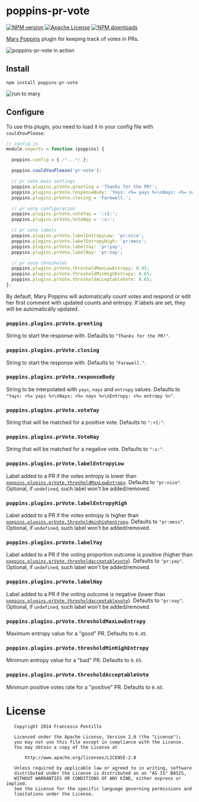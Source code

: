 poppins-pr-vote
===============

[![NPM version][npm-version-image]][npm-url]
[![Apache License][license-image]][license-url]
[![NPM downloads][npm-downloads-image]][npm-url]

[Mary Poppins](https://github.com/btford/mary-poppins "btford/mary-poppins") plugin for keeping track of votes in PRs.

![poppins-pr-vote in action](https://raw.github.com/frapontillo/poppins-pr-vote/master/img/in-action.png)

## Install

`npm install poppins-pr-vote`

![run to mary](https://raw.github.com/frapontillo/poppins-pr-vote/master/img/run-to-mary-poppins.png)


## Configure

To use this plugin, you need to load it in your config file with `couldYouPlease`:

```javascript
// config.js
module.exports = function (poppins) {

  poppins.config = { /*...*/ };

  poppins.couldYouPlease('pr-vote');

  // pr vote main settings
  poppins.plugins.prVote.greeting = 'Thanks for the PR!';
  poppins.plugins.prVote.responseBody: 'Yays: <%= yays %>\nNays: <%= nays %>\nEntropy: <%= entropy %>';
  poppins.plugins.prVote.closing = 'Farewell.';

  // pr vote configuration
  poppins.plugins.prVote.voteYay = ':+1:';
  poppins.plugins.prVote.VoteNay = ':x:';

  // pr vote labels
  poppins.plugins.prVote.labelEntropyLow: 'pr:nice';
  poppins.plugins.prVote.labelEntropyHigh: 'pr:mess';
  poppins.plugins.prVote.labelYay: 'pr:yay';
  poppins.plugins.prVote.labelNay: 'pr:nay';

  // pr vote thresholds
  poppins.plugins.prVote.thresholdMaxLowEntropy: 0.45;
  poppins.plugins.prVote.thresholdMinHighEntropy: 0.65;
  poppins.plugins.prVote.thresholdAcceptableVote: 0.65;
};
```

By default, Mary Poppins will automatically count votes and respond or edit her first comment with updated counts and entropy. If labels are set, they will be automatically updated.


### `poppins.plugins.prVote.greeting`

String to start the response with.
Defaults to `"Thanks for the PR!"`.


### `poppins.plugins.prVote.closing`

String to start the response with.
Defaults to `"Farewell."`.


### `poppins.plugins.prVote.responseBody`

String to be interpolated with `yays`, `nays` and `entropy` values.
Defaults to `"Yays: <%= yays %>\nNays: <%= nays %>\nEntropy: <%= entropy %>"`.


### `poppins.plugins.prVote.voteYay`

String that will be matched for a positive vote.
Defaults to `":+1:"`.


### `poppins.plugins.prVote.VoteNay`

String that will be matched for a negative vote.
Defaults to `":x:"`.


### `poppins.plugins.prVote.labelEntropyLow`

Label added to a PR if the votes entropy is lower than [`poppins.plugins.prVote.thresholdMaxLowEntropy`](#poppinspluginsprVotethresholdmaxlowentropy).
Defaults to `"pr:nice"`. Optional, if `undefined`, such label won't be added/removed.


### `poppins.plugins.prVote.labelEntropyHigh`

Label added to a PR if the votes entropy is higher than [`poppins.plugins.prVote.thresholdminhighentropy`](#poppinspluginsprVotethresholdMinHighEntropy).
Defaults to `"pr:mess"`. Optional, if `undefined`, such label won't be added/removed.


### `poppins.plugins.prVote.labelYay`

Label added to a PR if the voting proportion outcome is positive (higher than [`poppins.plugins.prVote.thresholdacceptablevote`](#poppinspluginsprVotethresholdAcceptableVote)).
Defaults to `"pr:yay"`. Optional, if `undefined`, such label won't be added/removed.


### `poppins.plugins.prVote.labelNay`

Label added to a PR if the voting outcome is negative (lower than [`poppins.plugins.prVote.thresholdacceptablevote`](#poppinspluginsprVotethresholdAcceptableVote)).
Defaults to `"pr:nay"`. Optional, if `undefined`, such label won't be added/removed.


### `poppins.plugins.prVote.thresholdMaxLowEntropy`

Maximum entropy value for a "good" PR.
Defaults to `0.45`.


### `poppins.plugins.prVote.thresholdMinHighEntropy`

Minimum entropy value for a "bad" PR.
Defaults to `0.65`.


### `poppins.plugins.prVote.thresholdAcceptableVote`

Minimum positive votes rate for a "positive" PR.
Defaults to `0.65`.


# License

```
   Copyright 2014 Francesco Pontillo

   Licensed under the Apache License, Version 2.0 (the "License");
   you may not use this file except in compliance with the License.
   You may obtain a copy of the License at

       http://www.apache.org/licenses/LICENSE-2.0

   Unless required by applicable law or agreed to in writing, software
   distributed under the License is distributed on an "AS IS" BASIS,
   WITHOUT WARRANTIES OR CONDITIONS OF ANY KIND, either express or implied.
   See the License for the specific language governing permissions and
   limitations under the License.
```

[license-image]: http://img.shields.io/badge/license-Apache_2.0-blue.svg?style=flat
[license-url]: LICENSE

[npm-url]: https://npmjs.org/package/poppins-pr-vote
[npm-version-image]: http://img.shields.io/npm/v/poppins-pr-vote.svg?style=flat
[npm-downloads-image]: http://img.shields.io/npm/dm/hpoppins-pr-vote.svg?style=flat